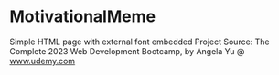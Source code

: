 # MotivationalMeme
Simple HTML page with external font embedded
Project Source: The Complete 2023 Web Development Bootcamp, by Angela Yu @ www.udemy.com
